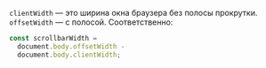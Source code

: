 
`clientWidth` — это ширина окна браузера без полосы прокрутки. `offsetWidth` — с полосой. Соответственно:

```js
const scrollbarWidth =
  document.body.offsetWidth -
  document.body.clientWidth;
```
